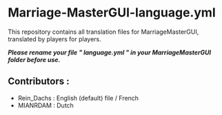 # Marriage-MasterGUI-language.yml
This repository contains all translation files for MarriageMasterGUI, translated by players for players.

***Please rename your file " language.yml " in your MarriageMasterGUI folder before use.***

## Contributors :
 * Rein_Dachs : English (default) file / French
 * MIANRDAM : Dutch
